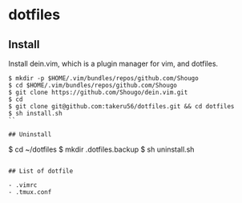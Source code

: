 # dotfiles

## Install
Install dein.vim, which is a plugin manager for vim, and dotfiles.

```
$ mkdir -p $HOME/.vim/bundles/repos/github.com/Shougo
$ cd $HOME/.vim/bundles/repos/github.com/Shougo
$ git clone https://github.com/Shougo/dein.vim.git
$ cd
$ git clone git@github.com:takeru56/dotfiles.git && cd dotfiles 
$ sh install.sh
``

## Uninstall

```
$ cd ~/dotfiles
$ mkdir .dotfiles.backup
$ sh uninstall.sh
```

## List of dotfile

- .vimrc
- .tmux.conf

